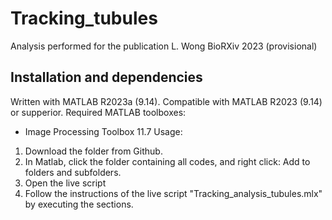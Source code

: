 # Tracking_tubules
Analysis performed for the publication L. Wong BioRXiv 2023 (provisional)
## Installation and dependencies
Written with MATLAB R2023a (9.14). Compatible with MATLAB R2023 (9.14) or supperior. 
Required MATLAB toolboxes:
- Image Processing Toolbox 11.7
Usage:
1. Download the folder from Github.
2. In Matlab, click the folder containing all codes, and right click: Add to folders and subfolders.
3. Open the live script
4. Follow the instructions of the live script "Tracking_analysis_tubules.mlx" by executing the sections.
